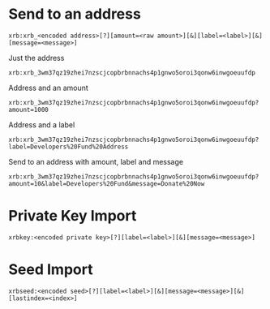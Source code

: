 # Send to an address

    xrb:xrb_<encoded address>[?][amount=<raw amount>][&][label=<label>][&][message=<message>]

Just the address

    xrb:xrb_3wm37qz19zhei7nzscjcopbrbnnachs4p1gnwo5oroi3qonw6inwgoeuufdp

Address and an amount

    xrb:xrb_3wm37qz19zhei7nzscjcopbrbnnachs4p1gnwo5oroi3qonw6inwgoeuufdp?amount=1000

Address and a label

    xrb:xrb_3wm37qz19zhei7nzscjcopbrbnnachs4p1gnwo5oroi3qonw6inwgoeuufdp?label=Developers%20Fund%20Address

Send to an address with amount, label and message

    xrb:xrb_3wm37qz19zhei7nzscjcopbrbnnachs4p1gnwo5oroi3qonw6inwgoeuufdp?amount=10&label=Developers%20Fund&message=Donate%20Now

# Private Key Import

    xrbkey:<encoded private key>[?][label=<label>][&][message=<message>]

# Seed Import

    xrbseed:<encoded seed>[?][label=<label>][&][message=<message>][&][lastindex=<index>]
